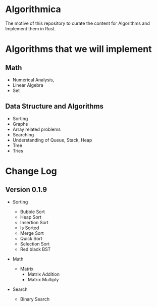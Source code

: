 # Algorithmica
The motive of this repository to curate the content for Algorithms and Implement them in Rust.

# Algorithms that we will implement

## Math
- Numerical Analysis, 
- Linear Algebra 
- Set

## Data Structure and Algorithms 
- Sorting 
- Graphs 
- Array related problems 
- Searching
- Understanding of Queue, Stack, Heap
- Tree
- Tries

# Change Log
## Version 0.1.9
- Sorting
  - Bubble Sort
  - Heap Sort 
  - Insertion Sort
  - Is Sorted
  - Merge Sort 
  - Quick Sort
  - Selection Sort
  - Red black BST

- Math
  - Matrix
    - Matrix Addition
    - Matrix Multiply

- Search
  - Binary Search
